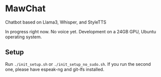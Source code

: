 # MawChat
Chatbot based on Llama3, Whisper, and StyleTTS

In progress right now. No voice yet. Development on a 24GB GPU, Ubuntu operating system.

## Setup

Run `./init_setup.sh` or `./init_setup_no_sudo.sh`. If you run the second one, please have espeak-ng and git-lfs installed.
